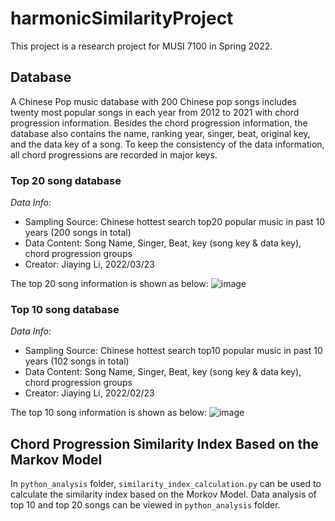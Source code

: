 # harmonicSimilarityProject
This project is a research project for MUSI 7100 in Spring 2022.
## Database
A Chinese Pop music database with 200 Chinese pop songs includes twenty most popular songs in each year from 2012 to 2021 with chord progression information. 
Besides the chord progression information, the database also contains the name, ranking year, singer, beat, original key, and the data key of a song. To keep the consistency of the data information, all chord progressions are recorded in major keys.
### Top 20 song database
*Data Info:*
+ Sampling Source: Chinese hottest search top20 popular music in past 10 years (200 songs in total)
+ Data Content: Song Name, Singer, Beat, key (song key & data key), chord progression groups
+ Creator: Jiaying Li, 2022/03/23

The top 20 song information is shown as below:
![image](https://github.com/JiayingLi0803/harmonicSimilarityProject_2022/blob/main/Images/data_information.png)

### Top 10 song database
*Data Info:*
+ Sampling Source: Chinese hottest search top10 popular music in past 10 years (102 songs in total)
+ Data Content: Song Name, Singer, Beat, key (song key & data key), chord progression groups
+ Creator: Jiaying Li, 2022/02/23

The top 10 song information is shown as below:
![image](https://github.com/JiayingLi0803/harmonicSimilarityProject_2022/blob/main/Images/top10data.png)
## Chord Progression Similarity Index Based on the Markov Model
In `python_analysis` folder, `similarity_index_calculation.py` can be used to calculate the similarity index based on the Morkov Model. 
Data analysis of top 10 and top 20 songs can be viewed in `python_analysis` folder.
